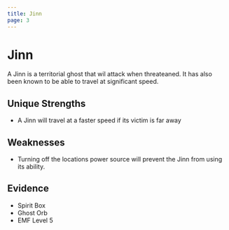 ```yaml
---
title: Jinn
page: 3
---
```

# Jinn

A Jinn is a territorial ghost that wil attack when threateaned. It has also been known to be able to travel at significant speed.

## Unique Strengths

- A Jinn will travel at a faster speed if its victim is far away

## Weaknesses

- Turning off the locations power source will prevent the Jinn from using its ability.

## Evidence

- Spirit Box
- Ghost Orb
- EMF Level 5
